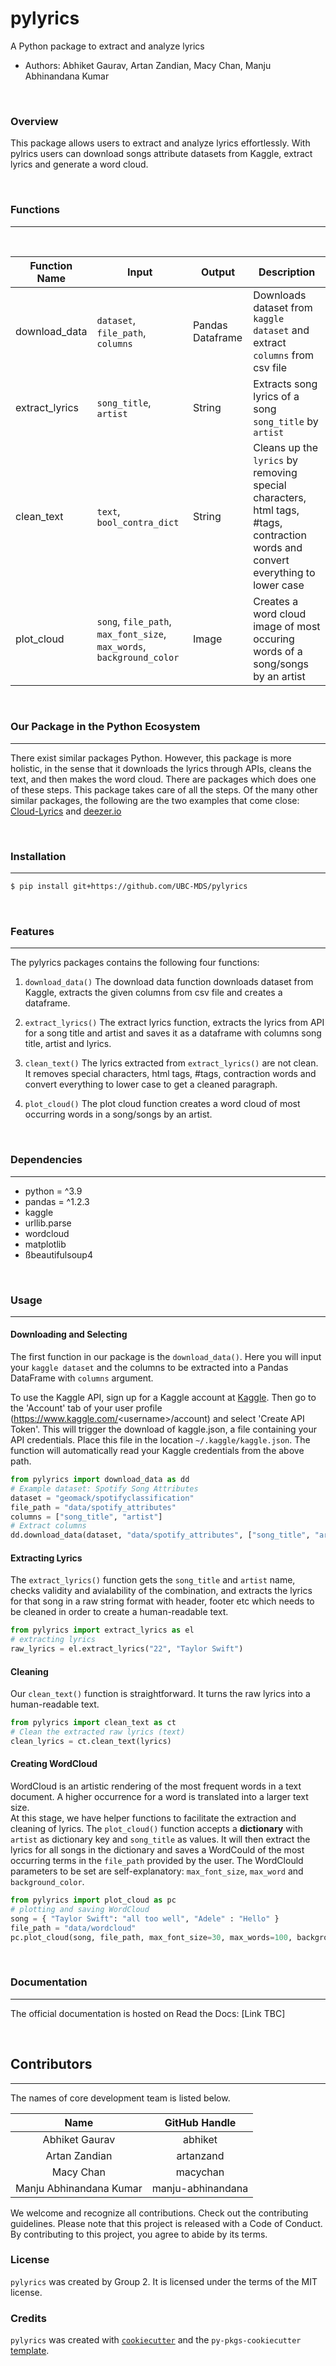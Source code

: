 # pylyrics  
A Python package to extract and analyze lyrics

-   Authors: Abhiket Gaurav, Artan Zandian, Macy Chan, Manju Abhinandana Kumar

<br>

### Overview
This package allows users to extract and analyze lyrics effortlessly. With pylrics users can download songs attribute datasets from Kaggle, extract lyrics and generate a word cloud. 

<br>

### Functions
---
<br>

| Function Name | Input | Output | Description |
|-----------|------------|---------------|------------------|
| download_data | `dataset`, `file_path`, `columns` | Pandas Dataframe | Downloads dataset from `kaggle dataset` and extract `columns` from csv file |
| extract_lyrics | `song_title`, `artist` | String | Extracts song lyrics of a song `song_title` by `artist` |
| clean_text | `text`, `bool_contra_dict` | String |  Cleans up the `lyrics` by removing special characters, html tags, #tags, contraction words and convert everything to lower case |
| plot_cloud | `song`, `file_path`, `max_font_size`, `max_words`, `background_color` | Image | Creates a word cloud image of most occuring words of a song/songs by an artist |

<br>

### Our Package in the Python Ecosystem
---
There exist similar packages Python. However, this package is more holistic, in the sense that it downloads the lyrics through APIs, cleans the text, and then makes the word cloud. There are packages which does one of these steps. This package takes care of all the steps. Of the many other similar packages, the following are the two examples that come close: [Cloud-Lyrics](https://github.com/lorenza12/Cloud-Lyrics) and [deezer.io](https://deezer.io/a-new-way-to-look-at-an-artist-from-lyrics-to-wordclouds-christmas-special-56a854cb4e77#.op1gx82h4)

<br>

### Installation
---
```bash
$ pip install git+https://github.com/UBC-MDS/pylyrics

```
<br>

### Features
---
The pylyrics packages contains the following four functions:  

1. `download_data()` The download data function downloads dataset from Kaggle, extracts the given columns from csv file and creates a dataframe.

2. `extract_lyrics()` The extract lyrics function, extracts the lyrics from API for a song title and artist and saves it as a dataframe with columns song title, artist and lyrics.

3. `clean_text()` The lyrics extracted from `extract_lyrics()` are not clean. It removes special characters, html tags, #tags, contraction words and convert everything to lower case to get a cleaned paragraph. 

4. `plot_cloud()` The plot cloud function creates a word cloud of most occurring words in a song/songs by an artist.

<br>

### Dependencies
---
- python = ^3.9
- pandas = ^1.2.3
- kaggle
- urllib.parse
- wordcloud
- matplotlib  
- ßbeautifulsoup4

<br>

### Usage
---
#### Downloading and Selecting
The first function in our package is the `download_data()`. Here you will input your `kaggle dataset` and the columns to be extracted into a Pandas DataFrame with `columns` argument. 

To use the Kaggle API, sign up for a Kaggle account at [Kaggle](https:/www.kaggle.com). Then go to the 'Account' tab of your user profile (https://www.kaggle.com/<username\>/account) and select 'Create API Token'. This will trigger the download of kaggle.json, a file containing your API credentials. Place this file in the location `~/.kaggle/kaggle.json`. The function will automatically read your Kaggle credentials from the above path.
  
```python 
from pylyrics import download_data as dd
# Example dataset: Spotify Song Attributes  
dataset = "geomack/spotifyclassification"
file_path = "data/spotify_attributes"
columns = ["song_title", "artist"]
# Extract columns 
dd.download_data(dataset, "data/spotify_attributes", ["song_title", "artist"])
```
#### Extracting Lyrics
The `extract_lyrics()` function gets the `song_title` and `artist` name, checks validity and avialability of the combination, and extracts the lyrics for that song in a raw string format with header, footer etc which needs to be cleaned in order to create a human-readable text.  

```python 
from pylyrics import extract_lyrics as el
# extracting lyrics 
raw_lyrics = el.extract_lyrics("22", "Taylor Swift")
```
#### Cleaning
Our `clean_text()` function is straightforward. It turns the raw lyrics into a human-readable text.
```python 
from pylyrics import clean_text as ct
# Clean the extracted raw lyrics (text)
clean_lyrics = ct.clean_text(lyrics)
```

#### Creating WordCloud
WordCloud is an artistic rendering of the most frequent words in a text document. A higher occurrence for a word is translated into a larger text size.  
At this stage, we have helper functions to facilitate the extraction and cleaning of lyrics. The `plot_cloud()` function accepts a **dictionary** with `artist` as dictionary key and `song_title` as values. It will then extract the lyrics for all songs in the dictionary and saves a WordCould of the most occurring terms in the `file_path` provided by the user. The WordClould parameters to be set are self-explanatory: `max_font_size`, `max_word` and `background_color`.
```python 
from pylyrics import plot_cloud as pc
# plotting and saving WordCloud
song = { "Taylor Swift": "all too well", "Adele" : "Hello" }
file_path = "data/wordcloud"
pc.plot_cloud(song, file_path, max_font_size=30, max_words=100, background_color='black')
```

<br>

### Documentation
---
The official documentation is hosted on Read the Docs: [Link TBC]

<br>

## Contributors
---
The names of core development team is listed below.

|           Name          |   GitHub Handle   |
|:-----------------------:|:-----------------:|
|      Abhiket Gaurav     |      abhiket      |
|      Artan Zandian      |     artanzand     |
|        Macy Chan        |      macychan     |
| Manju Abhinandana Kumar | manju-abhinandana |

We welcome and recognize all contributions. Check out the contributing guidelines. Please note that this project is released with a Code of Conduct. By contributing to this project, you agree to abide by its terms.

### License

`pylyrics` was created by Group 2. It is licensed under the terms of the MIT license.

### Credits

`pylyrics` was created with [`cookiecutter`](https://cookiecutter.readthedocs.io/en/latest/) and the `py-pkgs-cookiecutter` [template](https://github.com/py-pkgs/py-pkgs-cookiecutter).
